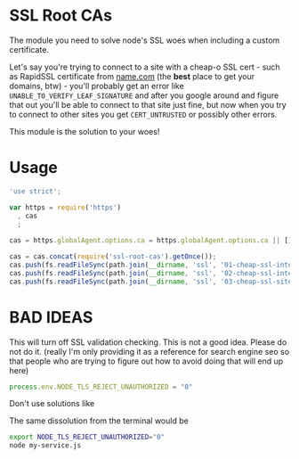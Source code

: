 SSL Root CAs
=================

The module you need to solve node's SSL woes when including a custom certificate.

Let's say you're trying to connect to a site with a cheap-o SSL cert -
such as RapidSSL certificate from [name.com](http://name.com) (the **best** place to get your domains, btw) -
you'll probably get an error like `UNABLE_TO_VERIFY_LEAF_SIGNATURE` and after you google around and figure that
out you'll be able to connect to that site just fine, but now when you try to connect to other sites you get
`CERT_UNTRUSTED` or possibly other errors.

This module is the solution to your woes!

Usage
=====

```javascript
'use strict';

var https = require('https')
  , cas
  ;
  
cas = https.globalAgent.options.ca = https.globalAgent.options.ca || [];

cas = cas.concat(require('ssl-root-cas').getOnce());
cas.push(fs.readFileSync(path.join(__dirname, 'ssl', '01-cheap-ssl-intermediary-a.pem')));
cas.push(fs.readFileSync(path.join(__dirname, 'ssl', '02-cheap-ssl-intermediary-b.pem')));
cas.push(fs.readFileSync(path.join(__dirname, 'ssl', '03-cheap-ssl-site.pem')));
```

BAD IDEAS
===

This will turn off SSL validation checking. This is not a good idea. Please do not do it.
(really I'm only providing it as a reference for search engine seo so that people who are trying
to figure out how to avoid doing that will end up here)

```javascript
process.env.NODE_TLS_REJECT_UNAUTHORIZED = "0"
```

Don't use solutions like

The same dissolution from the terminal would be

```bash
export NODE_TLS_REJECT_UNAUTHORIZED="0"
node my-service.js
```
